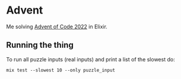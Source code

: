 # Advent

Me solving [Advent of Code 2022](https://adventofcode.com/2022) in Elixir.

## Running the thing

To run all puzzle inputs (real inputs) and print a list of the slowest do:

```
mix test --slowest 10 --only puzzle_input
```
